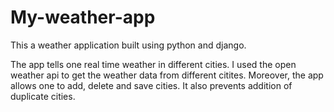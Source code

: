 # My-weather-app
This a weather application built  using python and django.

The app tells one real time weather in different cities. I used the open weather api to get the weather data from different citites. Moreover, the app allows one to add, delete and save cities. It also prevents addition of duplicate cities.

